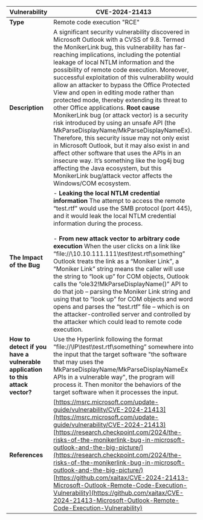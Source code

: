 | Vulnerability | CVE-2024-21413 |
|---------------|----------------|
| **Type** | Remote code execution "RCE" |
| **Description** | A significant security vulnerability discovered in Microsoft Outlook with a CVSS of 9.8. Termed the MonikerLink bug, this vulnerability has far-reaching implications, including the potential leakage of local NTLM information and the possibility of remote code execution. Moreover, successful exploitation of this vulnerability would allow an attacker to bypass the Office Protected View and open in editing mode rather than protected mode, thereby extending its threat to other Office applications. **Root cause** MonikerLink bug (or attack vector) is a security risk introduced by using an unsafe API (the MkParseDisplayName/MkParseDisplayNameEx). Therefore, this security issue may not only exist in Microsoft Outlook, but it may also exist in and affect other software that uses the APIs in an insecure way. It’s something like the log4j bug affecting the Java ecosystem, but this MonikerLink bug/attack vector affects the Windows/COM ecosystem. |
| **The Impact of the Bug** | - **Leaking the local NTLM credential information** The attempt to access the remote “test.rtf” would use the SMB protocol (port 445), and it would leak the local NTLM credential information during the process. <br><br> - **From new attack vector to arbitrary code execution** When the user clicks on a link like “file://\\10.10.111.111\test\test.rtf\something” Outlook treats the link as a “Moniker Link”, a “Moniker Link” string means the caller will use the string to “look up” for COM objects, Outlook calls the “ole32!MkParseDisplayName()” API to do that job – parsing the Moniker Link string and using that to “look up” for COM objects and word opens and parses the “test.rtf” file – which is on the attacker-controlled server and controlled by the attacker which could lead to remote code execution. |
| **How to detect if you have a vulnerable application to this attack vector?** | Use the Hyperlink following the format “file://\\IP\test\test.rtf\something” somewhere into the input that the target software "the software that may uses the MkParseDisplayName/MkParseDisplayNameEx APIs in a vulnerable way", the program will process it. Then monitor the behaviors of the target software when it processes the input. |
| **References** | [https://msrc.microsoft.com/update-guide/vulnerability/CVE-2024-21413](https://msrc.microsoft.com/update-guide/vulnerability/CVE-2024-21413)<br>[https://research.checkpoint.com/2024/the-risks-of-the-monikerlink-bug-in-microsoft-outlook-and-the-big-picture/](https://research.checkpoint.com/2024/the-risks-of-the-monikerlink-bug-in-microsoft-outlook-and-the-big-picture/)<br>[https://github.com/xaitax/CVE-2024-21413-Microsoft-Outlook-Remote-Code-Execution-Vulnerability](https://github.com/xaitax/CVE-2024-21413-Microsoft-Outlook-Remote-Code-Execution-Vulnerability) |
